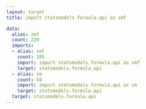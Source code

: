 ```yaml
---
layout: target
title: import statsmodels.formula.api as smf

data:
  alias: smf
  count: 229
  imports:
  - alias: smf
    count: 185
    import: import statsmodels.formula.api as smf
    target: statsmodels.formula.api
  - alias: sm
    count: 44
    import: import statsmodels.formula.api as sm
    target: statsmodels.formula.api
  target: statsmodels.formula.api
---
```

